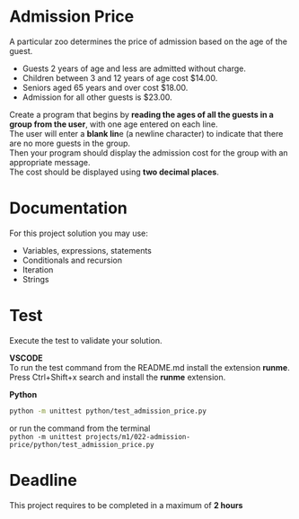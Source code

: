 # Admission Price

A particular zoo determines the price of admission based on the age of the guest.   
- Guests 2 years of age and less are admitted without charge. 
- Children between 3 and 12 years of age cost $14.00.
- Seniors aged 65 years and over cost $18.00. 
- Admission for all other guests is $23.00.  

Create a program that begins by **reading the ages of all the guests in a group from the user**, 
with one age entered on each line.   
The user will enter a **blank lin**e (a newline character) to indicate that there are no more guests in the group.    
Then your program should display the admission cost for the group with an appropriate message.   
The cost should be displayed using **two decimal places**.

# Documentation

For this project solution you may use:

- Variables, expressions, statements
- Conditionals and recursion
- Iteration
- Strings


# Test
Execute the test to validate your solution.  

**VSCODE**   
To run the test command from the README.md install the extension **runme**. 
Press Ctrl+Shift+x search and install the **runme** extension. 


**Python**

```sh
python -m unittest python/test_admission_price.py
```

or run the command from the terminal  
`python -m unittest projects/m1/022-admission-price/python/test_admission_price.py`


# Deadline

This project requires to be completed in a maximum of **2 hours**
